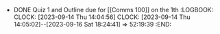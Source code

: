 - DONE Quiz 1 and Outline due for [[Comms 100]] on the 1th
  :LOGBOOK:
  CLOCK: [2023-09-14 Thu 14:04:56]
  CLOCK: [2023-09-14 Thu 14:05:02]--[2023-09-16 Sat 18:24:41] =>  52:19:39
  :END: